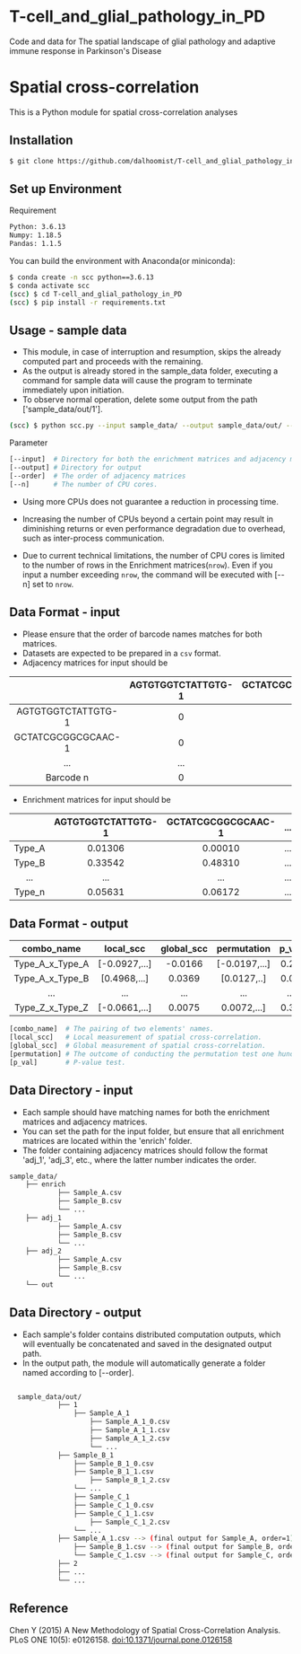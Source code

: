 # T-cell_and_glial_pathology_in_PD
Code and data for The spatial landscape of glial pathology and adaptive immune response in Parkinson's Disease 

# Spatial cross-correlation
This is a Python module for spatial cross-correlation analyses

## Installation
```bash
$ git clone https://github.com/dalhoomist/T-cell_and_glial_pathology_in_PD.git
```

## Set up Environment
Requirement
```bash
Python: 3.6.13
Numpy: 1.18.5
Pandas: 1.1.5
```

You can build the environment with Anaconda(or miniconda):
```bash
$ conda create -n scc python==3.6.13
$ conda activate scc
(scc) $ cd T-cell_and_glial_pathology_in_PD
(scc) $ pip install -r requirements.txt
```

## Usage - sample data
- This module, in case of interruption and resumption, skips the already computed part and proceeds with the remaining.
- As the output is already stored in the sample_data folder, executing a command for sample data will cause the program to terminate immediately upon initiation.
- To observe normal operation, delete some output from the path ['sample_data/out/1'].
```bash
(scc) $ python scc.py --input sample_data/ --output sample_data/out/ --order 1 --n 10
```
Parameter
```bash
[--input]  # Directory for both the enrichment matrices and adjacency matrices.
[--output] # Directory for output
[--order]  # The order of adjacency matrices
[--n]      # The number of CPU cores.
```
* Using more CPUs does not guarantee a reduction in processing time.
 
* Increasing the number of CPUs beyond a certain point may result in diminishing returns or even performance degradation due to overhead, such as inter-process communication.

* Due to current technical limitations, the number of CPU cores is limited to the number of rows in the Enrichment matrices(`nrow`). Even if you input a number exceeding `nrow`, the command will be executed with  [--n] set to `nrow`.

## Data Format - input
- Please ensure that the order of barcode names matches for both matrices.
- Datasets are expected to be prepared in a `csv` format.
- Adjacency matrices for input should be

|  | AGTGTGGTCTATTGTG-1 | GCTATCGCGGCGCAAC-1 |  ... |Barcode n|
| :----:| :----: | :----: |  :----: | :----: | 
|AGTGTGGTCTATTGTG-1|0|1|...|0|  
|GCTATCGCGGCGCAAC-1|0|0|...|1|
|...|...|...|...|...|
|Barcode n|0|0|...|0|

- Enrichment matrices for input should be

|  | AGTGTGGTCTATTGTG-1 | GCTATCGCGGCGCAAC-1 |  ... |Barcode n|
| :----:| :----: | :----: |  :----: | :----: | 
|Type_A|0.01306|0.00010|...|0.00022|  
|Type_B|0.33542|0.48310|...|0.07694|
|...|...|...|...|...|
|Type_n|0.05631|0.06172|...|0.04630|

## Data Format - output

| combo_name | local_scc | global_scc | permutation | p_val |
| :----:| :----: | :----: |  :----: | :----: | 
|Type_A_x_Type_A|[-0.0927,...]|-0.0166|[-0.0197,...]|0.27|  
|Type_A_x_Type_B|[0.4968,...]|0.0369|[0.0127,..]|0.04|
|...|...|...|...|...|
|Type_Z_x_Type_Z|[-0.0661,...]|0.0075|0.0072,...]|0.37|

```bash
[combo_name]  # The pairing of two elements' names.
[local_scc]   # Local measurement of spatial cross-correlation.
[global_scc]  # Global measurement of spatial cross-correlation.
[permutation] # The outcome of conducting the permutation test one hundred times.
[p_val]       # P-value test.
```

## Data Directory - input
- Each sample should have matching names for both the enrichment matrices and adjacency matrices.
- You can set the path for the input folder, but ensure that all enrichment matrices are located within the 'enrich' folder.
- The folder containing adjacency matrices should follow the format 'adj_1', 'adj_3', etc., where the latter number indicates the order.

```bash
sample_data/
	├── enrich
    		├── Sample_A.csv
    		├── Sample_B.csv
    		└── ...
	├── adj_1
    		├── Sample_A.csv
    		├── Sample_B.csv
    		└── ...
	├── adj_2
    		├── Sample_A.csv
    		├── Sample_B.csv
    		└── ...
	└── out
```
## Data Directory - output

- Each sample's folder contains distributed computation outputs, which will eventually be concatenated and saved in the designated output path.
- In the output path, the module will automatically generate a folder named according to [--order].
```bash

  sample_data/out/
	        ├── 1 
	            ├── Sample_A_1
	                ├── Sample_A_1_0.csv
	                ├── Sample_A_1_1.csv
	                ├── Sample_A_1_2.csv
	                └── ...
		    ├── Sample_B_1
	    		├── Sample_B_1_0.csv
	    		├── Sample_B_1_1.csv
	                ├── Sample_B_1_2.csv
	    		└── ...
	            ├── Sample_C_1
	    		├── Sample_C_1_0.csv
	    		├── Sample_C_1_1.csv
	                ├── Sample_C_1_2.csv
	    		└── ...
		    ├── Sample_A_1.csv --> (final output for Sample_A, order=1)
	            ├── Sample_B_1.csv --> (final output for Sample_B, order=1)
	            └── Sample_C_1.csv --> (final output for Sample_C, order=1)
	        ├── 2
  		    ├── ...
		    └── ...
```
## Reference
Chen Y (2015) A New Methodology of Spatial Cross-Correlation Analysis. PLoS ONE 10(5): e0126158. [doi:10.1371/journal.pone.0126158](https://doi.org/10.1371/journal.pone.0126158)
